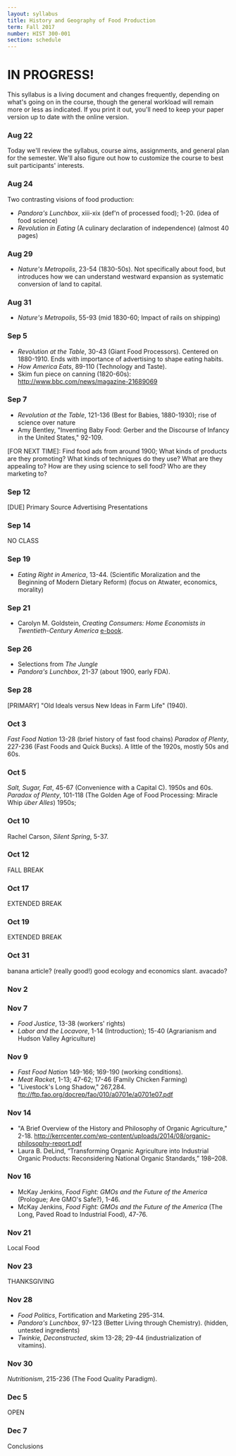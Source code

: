 ```yaml
---
layout: syllabus
title: History and Geography of Food Production
term: Fall 2017
number: HIST 300-001
section: schedule
---
```


# IN PROGRESS!
This syllabus is a living document and changes frequently, depending on what's going on in the course, though the general workload will remain more or less as indicated. If you print it out, you'll need to keep your paper version up to date with the online version.


### Aug 22
Today we'll review the syllabus, course aims, assignments, and general plan for the semester. We'll also figure out how to customize the course to best suit participants' interests.


### Aug 24
Two contrasting visions of food production:
* _Pandora's Lunchbox_, xiii-xix (def'n of processed food); 1-20. (idea of food science)
* _Revolution in Eating_ (A culinary declaration of independence) (almost 40 pages)


### Aug 29
* _Nature's Metropolis_, 23-54 (1830-50s). Not specifically about food, but introduces how we can understand westward expansion as systematic conversion of land to capital.

### Aug 31
* _Nature's Metropolis_, 55-93 (mid 1830-60; Impact of rails on shipping)


### Sep 5
* _Revolution at the Table_, 30-43 (Giant Food Processors). Centered on 1880-1910. Ends with importance of advertising to shape eating habits.
* _How America Eats_, 89-110 (Technology and Taste).
* Skim fun piece on canning (1820-60s): http://www.bbc.com/news/magazine-21689069

### Sep 7
* _Revolution at the Table_, 121-136 (Best for Babies, 1880-1930); rise of science over nature
* Amy Bentley, "Inventing Baby Food: Gerber and the Discourse of Infancy in the United States," 92-109.

[FOR NEXT TIME]: Find food ads from around 1900; What kinds of products are they promoting? What kinds of techniques do they use? What are they appealing to? How are they using science to sell food? Who are they marketing to?


### Sep 12
[DUE] Primary Source Advertising Presentations

### Sep 14
NO CLASS


### Sep 19
* _Eating Right in America_, 13-44. (Scientific Moralization and the Beginning of Modern Dietary Reform) (focus on Atwater, economics, morality)

### Sep 21
* Carolyn M. Goldstein, _Creating Consumers: Home Economists in Twentieth-Century America_  [e-book](http://public.eblib.com/choice/publicfullrecord.aspx?p=877296).



### Sep 26
* Selections from _The Jungle_
* _Pandora's Lunchbox_, 21-37 (about 1900, early FDA).

### Sep 28
[PRIMARY] "Old Ideals versus New Ideas in Farm Life" (1940).



### Oct 3
_Fast Food Nation_ 13-28 (brief history of fast food chains)
_Paradox of Plenty_, 227-236 (Fast Foods and Quick Bucks). A little of the 1920s, mostly 50s and 60s.

### Oct 5
_Salt, Sugar, Fat_, 45-67 (Convenience with a Capital C). 1950s and 60s.
_Paradox of Plenty_, 101-118 (The Golden Age of Food Processing: Miracle Whip *über Alles*) 1950s;



### Oct 10
Rachel Carson, _Silent Spring_, 5-37.

### Oct 12
FALL BREAK


### Oct 17
EXTENDED BREAK

### Oct 19
EXTENDED BREAK



### Oct 31
banana article? (really good!) good ecology and economics slant.
avacado?

### Nov 2



### Nov 7
* _Food Justice_, 13-38 (workers' rights)
* _Labor and the Locavore_, 1-14 (Introduction); 15-40 (Agrarianism and Hudson Valley Agriculture)

### Nov 9
* _Fast Food Nation_ 149-166; 169-190 (working conditions).
* _Meat Racket_, 1-13; 47-62; 17-46 (Family Chicken Farming)
* "Livestock's Long Shadow," 267,284. ftp://ftp.fao.org/docrep/fao/010/a0701e/a0701e07.pdf



### Nov 14
* "A Brief Overview of the History and Philosophy of Organic Agriculture," 2-18.
http://kerrcenter.com/wp-content/uploads/2014/08/organic-philosophy-report.pdf
* Laura B. DeLind, “Transforming Organic Agriculture into Industrial Organic Products: Reconsidering National Organic Standards,” 198–208.

### Nov 16
* McKay Jenkins, _Food Fight: GMOs and the Future of the America_ (Prologue; Are GMO's Safe?), 1-46.
* McKay Jenkins, _Food Fight: GMOs and the Future of the America_ (The Long, Paved Road to Industrial Food), 47-76.


### Nov 21
Local Food

### Nov 23
THANKSGIVING



### Nov 28
* _Food Politics_, Fortification and Marketing 295-314.
* _Pandora's Lunchbox_, 97-123 (Better Living through Chemistry). (hidden, untested ingredients)
* _Twinkie, Deconstructed_, skim 13-28; 29-44 (industrialization of vitamins).

### Nov 30
_Nutritionism_, 215-236 (The Food Quality Paradigm).



### Dec 5
OPEN

### Dec 7
Conclusions
